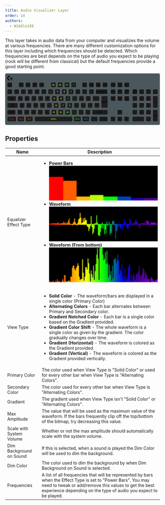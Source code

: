 ```yaml
---
title: Audio Visualizer Layer
order: 14
authors:
  - Wibble199
---
```


This layer takes in audio data from your computer and visualizes the volume at various frequencies. There are many different customization options for this layer including which frequencies should be detected. Which frequencies are best depends on the type of audio you expect to be playing (rock will be different from classical) but the default frequencies provide a good starting point.

![An equalizer layer in gradient mode while playing a music track](../../assets/img/layer-equalizer.gif)

## Properties

<table>
  <thead>
    <tr>
      <th>Name</th>
      <th>Description</th>
    </tr>
  </thead>
  <tbody>
    <tr>
      <td>Equalizer Effect Type</td>
      <td><ul>
        <li><strong>Power Bars</strong><img src="../../assets/img/visualizer-power-bars.png"></li>
        <li><strong>Waveform</strong><img src="../../assets/img/visualizer-waveform.png"></li>
        <li><strong>Waveform (From bottom)</strong><img src="../../assets/img/visualizer-waveform-bottom.png"></li>
      </ul></td>
    </tr>
    <tr>
      <td>View Type</td>
      <td><ul>
        <li><strong>Solid Color</strong> - The waveform/bars are displayed in a single color (Primary Color)</li>
        <li><strong>Alternating Colors</strong> - Each bar alternates between Primary and Secondary color.</li>
        <li><strong>Gradient Notched Color</strong> - Each bar is a single color based on the Gradient provided.</li>
        <li><strong>Gradient Color Shift</strong> - The whole waveform is a single color as given by the gradient. The color gradually changes over time.</li>
        <li><strong>Gradient (Horizontal)</strong> - The waveform is colored as the Gradient provided.</li>
        <li><strong>Gradient (Vertical)</strong> - The waveform is colored as the Gradient provided vertically.</li>
      </ul></td>
    </tr>
    <tr>
      <td>Primary Color</td>
      <td>The color used when View Type is "Solid Color" or used for every other bar when View Type is "Alternating Colors".</td>
    </tr>
    <tr>
      <td>Secondary Color</td>
      <td>The color used for every other bar when View Type is "Alternating Colors".</td>
    </tr>
    <tr>
      <td>Gradient</td>
      <td>The gradient used when View Type isn't "Solid Color" or "Alternating Colors".</td>
    </tr>
    <tr>
      <td>Max Amplitude</td>
      <td>The value that will be used as the maximum value of the waveform. If the bars frequently clip off the top/bottom of the bitmap, try decreasing this value.</td>
    </tr>
    <tr>
      <td>Scale with System Volume</td>
      <td>Whether or not the max amplitude should automatically scale with the system volume.</td>
    </tr>
    <tr>
      <td>Dim Background on Sound</td>
      <td>If this is selected, when a sound is played the Dim Color will be used to dim the background.</td>
    </tr>
    <tr>
      <td>Dim Color</td>
      <td>The color used to dim the background by when Dim Background on Sound is selected.</td>
    </tr>
    <tr>
      <td>Frequencies</td>
      <td>A list of all frequencies that will be represented by bars when the Effect Type is set to "Power Bars". You may need to tweak or add/remove this values to get the best experience depending on the type of audio you expect to be played.</td>
    </tr>
  </tbody>
</table>